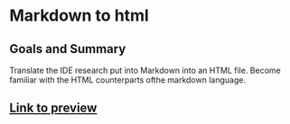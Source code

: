 # Markdown to html

## Goals and Summary
Translate the IDE research put into Markdown into an HTML file. Become familiar with the HTML counterparts ofthe markdown language.

## [Link to preview](https://rafswiggers.github.io/markdown-to-html/index.html)
